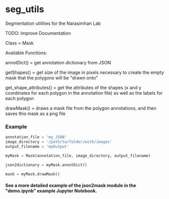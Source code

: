 # seg_utils
Segmentation utilities for the Narasimhan Lab

TODO: Improve Documentation

Class = Mask

Available Functions:

annotDict() = get annotation dictionary from JSON

getShapes() = get size of the image in pixels necessary to create the empty mask that the polygons will be "drawn onto"

get_shape_attributes() = get the attributes of the shapes (x and y coordinates for each polygon in the annotation file) as well as the labels for each polygon

drawMask() = draws a mask file from the polygon annotations, and then saves this mask as a png file

### Example
```Python
annotation_file = 'my_JSON'
image_directory = '/path/to/folder/with/images'
output_filename = 'myOutput'

myMask = Mask(annotation_file, image_directory, output_filename)

json2dictionary = myMask.annotDict()

mask = myMask.drawMask()
```

#### See a more detailed example of the json2mask module in the "demo.ipynb" example Jupyter Notebook.
